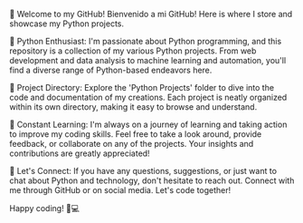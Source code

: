 👋 Welcome to my GitHub! Bienvenido a mi GitHub! Here is where I store and showcase my Python projects.

🐍 Python Enthusiast:
I'm passionate about Python programming, and this repository is a collection of my various Python projects. From web development and data analysis to machine learning and automation, you'll find a diverse range of Python-based endeavors here.

📂 Project Directory:
Explore the 'Python Projects' folder to dive into the code and documentation of my creations. Each project is neatly organized within its own directory, making it easy to browse and understand.

🚀 Constant Learning:
I'm always on a journey of learning and taking action to improve my coding skills. Feel free to take a look around, provide feedback, or collaborate on any of the projects. Your insights and contributions are greatly appreciated!

🌟 Let's Connect:
If you have any questions, suggestions, or just want to chat about Python and technology, don't hesitate to reach out. Connect with me through GitHub or on social media. Let's code together!

Happy coding! 🐍💻


